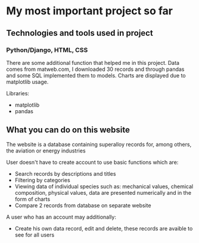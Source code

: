 # My most important project so far

## Technologies and tools used in project
### Python/Django, HTML, CSS
There are some additional function that helped me in this project. Data comes from matweb.com, I downloaded 30 records and through pandas and some SQL implemented them to models. Charts are displayed due to matplotlib usage.

Libraries:
- matplotlib
- pandas

## What you can do on this website

The website is a database containing superalloy records for, among others, the aviation or energy industries

User doesn't have to create account to use basic functions which are:
- Search records by descriptions and titles
- Filtering by categories
- Viewing data of individual species such as: mechanical values, chemical composition, physical values, data are presented numerically and in the form of charts
- Compare 2 records from database on separate website

A user who has an account may additionally:
- Create his own data record, edit and delete, these records are avaible to see for all users

